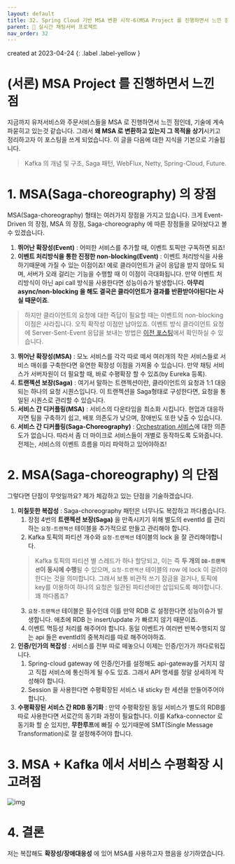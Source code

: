 ```yaml
---
layout: default
title: 32. Spring Cloud 기반 MSA 변환 시작-6(MSA Project 를 진행하면서 느낀 점)
parent: 📌 실시간 채팅서버 프로젝트
nav_order: 32
---
```

created at 2023-04-24
{: .label .label-yellow }
# (서론) MSA Project 를 진행하면서 느낀 점

지금까지 유저서비스와 주문서비스들을 MSA 로 진행하면서 느낀 점인데, 기술에 계속 파묻히고 있는것 같습니다. 그래서 **왜 MSA 로 변환하고 있는지 그 목적을 상기**시키고 정리하고자 이 포스팅을 쓰게 되었습니다. 이 글을 다음에 대한 지식을 기본으로 기술됩니다.
> Kafka 의 개념 및 구조, Saga 패턴, WebFlux, Netty, Spring-Cloud, Future.

# 1. MSA(Saga-choreography) 의 장점

MSA(Saga-choreography) 형태는 여러가지 장점을 가지고 있습니다. 크게 Event-Driven 의 장점, MSA 의 장점, Saga-choreography 에 따른 장점들을 모아놨다고 볼 수 있겠습니다.

1. **뛰어난 확장성(Event)** : 어떠한 서비스를 추가할 때, 이벤트 토픽만 구독하면 되죠!
2. **이벤트 처리방식을 통한 진정한 non-blocking(Event)** : 이벤트 처리방식을 사용하기때문에 가질 수 있는 이점이죠! 예로 클라이언트가 굳이 응답을 받지 않아도 되며, 서버가 오래 걸리는 기능을 수행할 때 이 이점이 극대화됩니다. 만약 이벤트 처리방식이 아닌 api call 방식을 사용한다면 성능이슈가 발생합니다. **아무리 async/non-blocking 을 해도 결국은 클라이언트가 결과를 반환받아야된다는 사실 때문이죠**.
> 하지만 클라이언트의 요청에 대한 즉답이 필요할 때는 이벤트의 non-blocking 이점은 사라집니다. 오직 확작성 이점만 남아있죠. 이벤트 방식 클라이언트 요청에 Server-Sent-Event 응답을 보내는 방법은 [이전 포스팅](https://ghkdqhrbals.github.io/portfolios/docs/project/2023-04-17-chatting(30))에서 확인하실 수 있습니다.
3. **뛰어난 확장성(MSA)** : 모노 서비스를 각각 따로 떼서 여러개의 작은 서비스들로 서비스 매쉬를 구축한다면 유연한 확장성 이점을 가져올 수 있습니다. 만약 채팅 서비스가 서버자원이 더 필요할 때, 바로 수평확장 할 수 있죠(by Eureka 등록).
4. **트랜젝션 보장(Saga)** : 여기서 말하는 트랜젝션이란, 클라이언트의 요청과 1:1 대응되는 하나의 요청 시퀀스입니다. 이 트랜젝션을 Saga형태로 구성한다면, 요청을 통일된 시퀀스로 관리할 수 있습니다. 
5. **서비스 간 디커플링(MSA)** : 서비스의 다운타임을 최소화 시킵니다. 현업과 대응하자면 팀을 구축하기 쉽고, 배포 의존도가 낮으며, 장애빈도 또한 낮출 수 있습니다.
6. **서비스 간 디커플링(Saga-Choreography)** : [Orchestration 서비스](https://ghkdqhrbals.github.io/portfolios/docs/msa/2022-09-04-micro-service-architecture1/#orchestration-형태)에 대한 의존도가 없습니다. 따라서 좀 더 마이크로 서비스들이 개별로 동작하도록 도와줍니다. 전제는, 서비스의 이벤트 흐름을 미리 파악하고 있어야하죠!

# 2. MSA(Saga-choreography) 의 단점

그렇다면 단점이 무엇일까요? 제가 체감하고 있는 단점을 기술하겠습니다.

1. **미칠듯한 복잡성** : Saga-choreography 패턴은 너무나도 복잡하고 까다롭습니다.  
   1. 장점 4번의 **트랜젝션 보장(Saga)** 을 만족시키기 위해 별도의 eventId 를 관리하는 `요청-트랜젝션` 테이블을 추가적으로 만들고 관리해야 합니다. 
   2. Kafka 토픽의 파티션 개수와 `요청-트랜젝션` 테이블의 lock 을 잘 관리해야합니다.
   > Kafka 토픽의 파티션 별 스레드가 하나 할당되고, 이는 즉 **두 개의 `DB-트랜젝션`이 동시에 수행**될 수 있으며, `요청-트랜젝션` 테이블의 row 에 lock 이 걸려야 한다는 것을 의미합니다. 그래서 보통 비관적 쓰기 잠금을 걸거나, 토픽에 key를 이용하여 하나의 요청은 일관된 파티션에만 삽입되도록 해야합니다. 꽤 까다롭죠? 
   3. `요청-트랜젝션` 테이블은 필수인데 이를 만약 RDB 로 설정한다면 성능이슈가 발생합니다. 애초에 RDB 는 insert/update 가 빠르지 않기 때문이죠.
   4. 이벤트 멱등성 처리를 해주어야 합니다. 동일 이벤트가 여러번 반복수행되지 않는 api 들은 eventId의 중복처리를 따로 해주어야하죠. 
2. **인증/인가의 복잡성** : 서비스를 전부 따로 떼놓으니 이제는 인증/인가가 까다로워집니다.
   1. Spring-cloud gateway 에 인증/인가를 설정해도 api-gateway를 거치지 않고 직접 서비스에 통신하게 될 수도 있죠. 그래서 API 명세를 정말 상세하게 작성해야 합니다.
   2. Session 을 사용한다면 수평확장된 서비스 내 sticky 한 세션을 만들어주어야 합니다.
3. **수평확장된 서비스 간 RDB 동기화** : 만약 수평확장된 동일 서비스가 별도의 RDB를 따로 사용한다면 서로간의 동기화 과정이 필요합니다. 이를 Kafka-connector 로 동기화 할 순 있지만, **무한루프**에 빠질 수 있기때문에 SMT(Single Message Transformation)로 잘 설정해주어야 합니다.

# 3. MSA + Kafka 에서 서비스 수평확장 시 고려점

![img](../../../assets/img/kafka/18.svg)


# 4. 결론

저는 복잡해도 **확장성/장애대응성** 에 있어 MSA를 사용하고자 했음을 상기하였습니다.